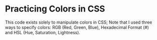 # Practicing Colors in CSS
This code exists solely to manipulate colors in CSS;
Note that I used three ways to specify colors: RGB (Red, Green, Blue), Hexadecimal Format (#) and HSL (Hue, Saturation, Lightness).
